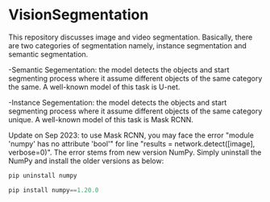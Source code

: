 # VisionSegmentation

This repository discusses image and video segmentation. Basically, there are two categories of segmentation namely, instance segmentation and semantic segmentation.

-Semantic Segementation: the model detects the objects and start segmenting process where it assume different objects of the same category the same. A well-known model of this task is U-net. 

-Instance Segementation: the model detects the objects and start segmenting process where it assume different objects of the same category unique. A well-known model of this task is Mask RCNN.

Update on Sep 2023: to use Mask RCNN, you may face the error "module 'numpy' has no attribute 'bool'" for line "results = network.detect([image], verbose=0)". The error stems from new version NumPy. Simply uninstall the NumPy and install the older versions as below:

```python
pip uninstall numpy
```

```python
pip install numpy==1.20.0
```
